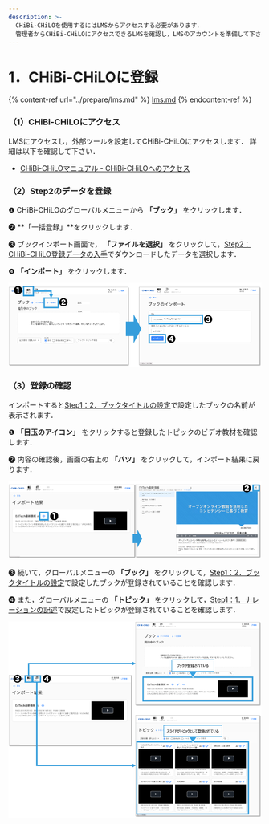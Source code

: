 ```yaml
---
description: >-
  CHiBi-CHiLOを使用するにはLMSからアクセスする必要があります．
  管理者からCHiBi-CHiLOにアクセスできるLMSを確認し，LMSのアカウントを準備して下さい． 詳細は以下をご確認ください．
---
```


# 1．CHiBi-CHiLOに登録

{% content-ref url="../prepare/lms.md" %}
[lms.md](../prepare/lms.md)
{% endcontent-ref %}

### （1）CHiBi-CHiLOにアクセス

LMSにアクセスし，外部ツールを設定してCHiBi-CHiLOにアクセスします． 詳細は以下を確認して下さい．

* [CHiBi-CHiLOマニュアル - CHiBi-CHiLOへのアクセス](https://docs.cccties.org/chibichilo/chibichilo/access)

### （2）Step2のデータを登録

❶ CHiBi-CHiLOのグローバルメニューから **「ブック」** をクリックします．

❷ **「一括登録」**をクリックします．

❸ ブックインポート画面で， **「ファイルを選択」** をクリックして，[Step2：CHiBi-CHiLO登録データの入手](broken-reference)でダウンロードしたデータを選択します．

❹ **「インポート」** をクリックします．

![](<../.gitbook/assets/image (324).png>)

### （3）登録の確認

インポートすると[Step1：2．ブックタイトルの設定](../narration/book-title.md)で設定したブックの名前が表示されます．

❶ **「目玉のアイコン」** をクリックすると登録したトピックのビデオ教材を確認します．

❷ 内容の確認後，画面の右上の **「バツ」** をクリックして，インポート結果に戻ります．

![](<../.gitbook/assets/image (244).png>)

❸ 続いて，グローバルメニューの **「ブック」** をクリックして，[Step1：2．ブックタイトルの設定](../narration/book-title.md)で設定したブックが登録されていることを確認します．

❹ また，グローバルメニューの **「トピック」** をクリックして，[Step1：1．ナレーションの記述](../narration/describe.md#1no)で設定したトピックが登録されていることを確認します．

![](<../.gitbook/assets/image (259).png>)
